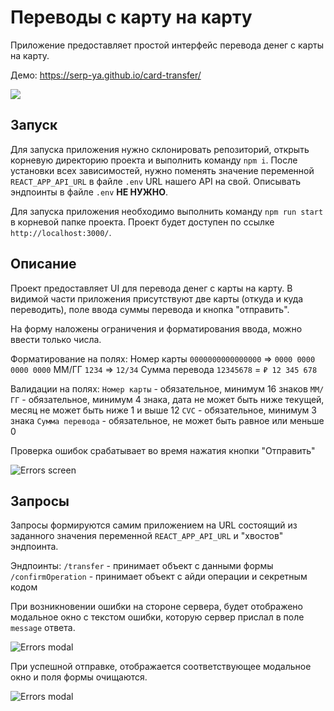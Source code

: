 # Переводы с карту на карту

Приложение предоставляет простой интерфейс перевода денег с карты на карту.

Демо: https://serp-ya.github.io/card-transfer/

![](https://github.com/serp-ya/card-transfer/blob/master/assets/main-page.png?raw=true)
## Запуск
Для запуска приложения нужно склонировать репозиторий, открыть корневую директорию проекта и выполнить команду `npm i`. После установки всех зависимостей, нужно поменять значение переменной `REACT_APP_API_URL` в файле `.env` URL нашего API на свой. Описывать эндпоинты в файле `.env` **НЕ НУЖНО**.

Для запуска приложения необходимо выполнить команду `npm run start` в корневой папке проекта. Проект будет доступен по ссылке `http://localhost:3000/`.


## Описание
Проект предоставляет UI для перевода денег с карты на карту. В видимой части приложения присутствуют две карты (откуда и куда переводить), поле ввода суммы перевода и кнопка "отправить".

На форму наложены ограничения и форматирования ввода, можно ввести только числа.

Форматирование на полях:
Номер карты `0000000000000000` => `0000 0000 0000 0000`
ММ/ГГ `1234` => `12/34`
Сумма перевода `12345678` = `₽ 12 345 678`

Валидации на полях:
`Номер карты` - обязательное, минимум 16 знаков
`ММ/ГГ` - обязательное, минимум 4 знака, дата не может быть ниже текущей, месяц не может быть ниже 1 и выше 12
`CVC` - обязательное, минимум 3 знака
`Сумма перевода` - обязательное, не может быть равное или меньше 0

Проверка ошибок срабатывает во время нажатия кнопки "Отправить"

![Errors screen](https://github.com/serp-ya/card-transfer/blob/master/assets/errors.png?raw=true)

## Запросы
Запросы формируются самим приложением на URL состоящий из заданного значения переменной `REACT_APP_API_URL` и "хвостов" эндпоинта.

Эндпоинты:
`/transfer` - принимает объект с данными формы
`/confirmOperation` - принимает объект с айди операции и секретным кодом

При возникновении ошибки на стороне сервера, будет отображено модальное окно с текстом ошибки, которую сервер прислал в поле `message` ответа.

![Errors modal](https://github.com/serp-ya/card-transfer/blob/master/assets/error-modal.png?raw=true)

При успешной отправке, отображается соответствующее модальное окно и поля формы очищаются.

![Errors modal](https://github.com/serp-ya/card-transfer/blob/master/assets/ok-modal.png?raw=true)
